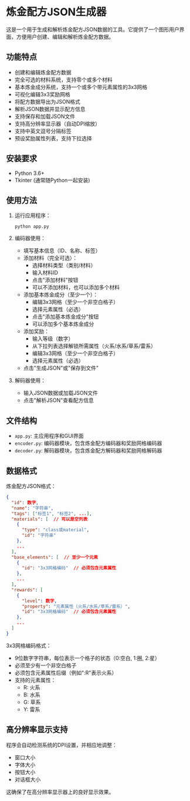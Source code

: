 # 炼金配方JSON生成器

这是一个用于生成和解析炼金配方JSON数据的工具。它提供了一个图形用户界面，方便用户创建、编辑和解析炼金配方数据。

## 功能特点

- 创建和编辑炼金配方数据
- 完全可选的材料系统，支持零个或多个材料
- 基本炼金成分系统，支持一个或多个带元素属性的3x3网格
- 可视化编辑3x3奖励网格
- 将配方数据导出为JSON格式
- 解析JSON数据并显示配方信息
- 支持保存和加载JSON文件
- 支持高分辨率显示器（自动DPI缩放）
- 支持中英文逗号分隔标签
- 预设奖励属性列表，支持下拉选择

## 安装要求

- Python 3.6+
- Tkinter (通常随Python一起安装)

## 使用方法

1. 运行应用程序：
   ```
   python app.py
   ```

2. 编码器使用：
   - 填写基本信息（ID、名称、标签）
   - 添加材料（完全可选）：
     * 选择材料类型（类别/材料）
     * 输入材料ID
     * 点击"添加材料"按钮
     * 可以不添加材料，也可以添加多个材料
   - 添加基本炼金成分（至少一个）：
     * 编辑3x3网格（至少一个非空白格子）
     * 选择元素属性（必选）
     * 点击"添加基本炼金成分"按钮
     * 可以添加多个基本炼金成分
   - 添加奖励：
     * 输入等级（数字）
     * 从下拉列表选择解锁所需属性（火系/水系/草系/雷系）
     * 编辑3x3网格（至少一个非空白格子）
     * 选择元素属性（必选）
   - 点击"生成JSON"或"保存到文件"

3. 解码器使用：
   - 输入JSON数据或加载JSON文件
   - 点击"解析JSON"查看配方信息

## 文件结构

- `app.py`: 主应用程序和GUI界面
- `encoder.py`: 编码器模块，包含炼金配方编码器和奖励网格编码器
- `decoder.py`: 解码器模块，包含炼金配方解码器和奖励网格解码器

## 数据格式

炼金配方JSON格式：
```json
{
  "id": 数字,
  "name": "字符串",
  "tags": ["标签1", "标签2", ...],
  "materials": [  // 可以是空列表
    {
      "type": "class或material",
      "id": "字符串"
    },
    ...
  ],
  "base_elements": [  // 至少一个元素
    {
      "id": "3x3网格编码"  // 必须包含元素属性
    },
    ...
  ],
  "rewards": [
    {
      "level": 数字,
      "property": "元素属性（火系/水系/草系/雷系）",
      "id": "3x3网格编码"  // 必须包含元素属性
    },
    ...
  ]
}
```

3x3网格编码格式：
- 9位数字字符串，每位表示一个格子的状态（0:空白, 1:圈, 2:星）
- 必须至少有一个非空白格子
- 必须包含元素属性后缀（例如":R"表示火系）
- 支持的元素属性：
  * R: 火系
  * B: 水系
  * G: 草系
  * Y: 雷系

## 高分辨率显示支持

程序会自动检测系统的DPI设置，并相应地调整：
- 窗口大小
- 字体大小
- 按钮大小
- 对话框大小

这确保了在高分辨率显示器上的良好显示效果。 